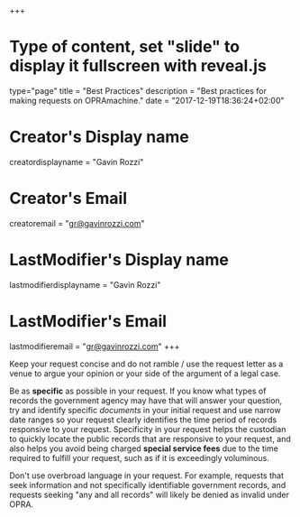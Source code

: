 +++
# Type of content, set "slide" to display it fullscreen with reveal.js
type="page"
title = "Best Practices"
description = "Best practices for making requests on OPRAmachine."
date = "2017-12-19T18:36:24+02:00"
# Creator's Display name
creatordisplayname = "Gavin Rozzi"
# Creator's Email
creatoremail = "gr@gavinrozzi.com"
# LastModifier's Display name
lastmodifierdisplayname = "Gavin Rozzi"
# LastModifier's Email
lastmodifieremail = "gr@gavinrozzi.com"
+++

Keep your request concise and do not ramble / use the request letter as a venue to argue your opinion or your side of the argument of a legal case.

Be as **specific** as possible in your request. If you know what types of records the government agency may have that will answer your question, try and identify specific *documents* in your initial request and use narrow date ranges so your request clearly identifies the time period of records responsive to your request. Specificity in your request helps the custodian to quickly locate the public records that are responsive to your request, and also helps you avoid being charged **special service fees** due to the time required to fulfill your request, such as if it is exceedingly voluminous.

Don't use overbroad language in your request. For example, requests that seek information and not specifically identifiable government records, and requests seeking "any and all records" will likely be denied as invalid under OPRA.
